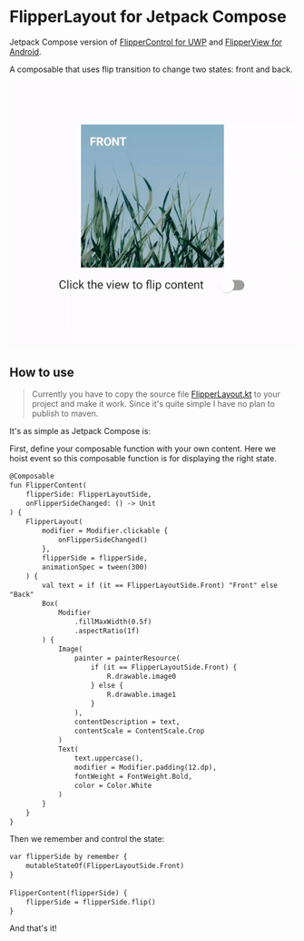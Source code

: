 # FlipperLayout for Jetpack Compose
Jetpack Compose version of [FlipperControl for UWP](https://github.com/JuniperPhoton/FlipperControlUWP) and [FlipperView for Android](https://github.com/JuniperPhoton/FlipperLayout).

A composable that uses flip transition to change two states: front and back.

![](./doc/demo.gif)

## How to use

> Currently you have to copy the source file [FlipperLayout.kt](https://github.com/JuniperPhoton/FlipperLayoutJetpackCompose/blob/main/app/src/main/java/com/juniperphoton/flipperlayoutjetpackcompose/flipper/FlipperLayout.kt) to your project and make it work. Since it's quite simple I have no plan to publish to maven.

It's as simple as Jetpack Compose is:

First, define your composable function with your own content. Here we hoist event so this composable function is for displaying the right state.

```
@Composable
fun FlipperContent(
    flipperSide: FlipperLayoutSide,
    onFlipperSideChanged: () -> Unit
) {
    FlipperLayout(
        modifier = Modifier.clickable {
            onFlipperSideChanged()
        },
        flipperSide = flipperSide,
        animationSpec = tween(300)
    ) {
        val text = if (it == FlipperLayoutSide.Front) "Front" else "Back"
        Box(
            Modifier
                .fillMaxWidth(0.5f)
                .aspectRatio(1f)
        ) {
            Image(
                painter = painterResource(
                    if (it == FlipperLayoutSide.Front) {
                        R.drawable.image0
                    } else {
                        R.drawable.image1
                    }
                ),
                contentDescription = text,
                contentScale = ContentScale.Crop
            )
            Text(
                text.uppercase(),
                modifier = Modifier.padding(12.dp),
                fontWeight = FontWeight.Bold,
                color = Color.White
            )
        }
    }
}
```

Then we remember and control the state:

```
var flipperSide by remember {
    mutableStateOf(FlipperLayoutSide.Front)
}

FlipperContent(flipperSide) {
    flipperSide = flipperSide.flip()
}
```

And that's it!
